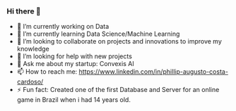 
### Hi there 👋

- 🔭 I’m currently working on Data
- 🌱 I’m currently learning Data Science/Machine Learning
- 👯 I’m looking to collaborate on projects and innovations to improve my knowledge
- 🤔 I’m looking for help with new projects
- 💬 Ask me about my startup: Convexis AI
- 📫 How to reach me: https://www.linkedin.com/in/phillip-augusto-costa-cardoso/
- ⚡ Fun fact: Created one of the first Database and Server for an online game in Brazil when i had 14 years old.

